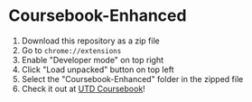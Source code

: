 # Coursebook-Enhanced

1. Download this repository as a zip file
2. Go to `chrome://extensions`
3. Enable "Developer mode" on top right
4. Click "Load unpacked" button on top left
5. Select the "Coursebook-Enhanced" folder in the zipped file
6. Check it out at [UTD Coursebook](https://coursebook.utdallas.edu)!